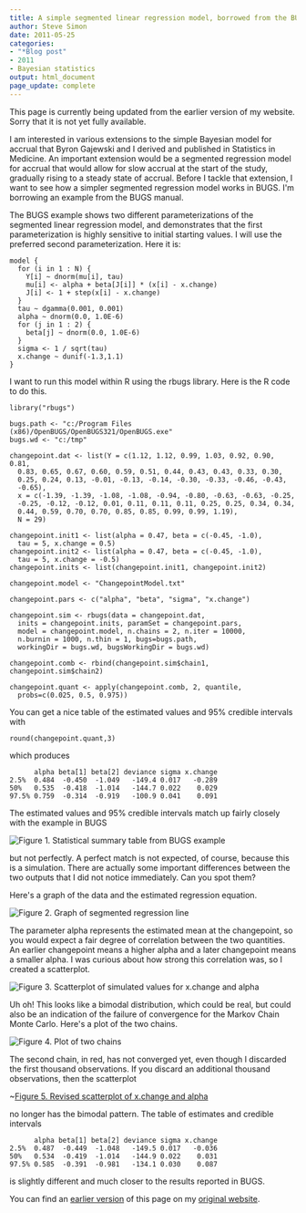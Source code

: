 ```yaml
---
title: A simple segmented linear regression model, borrowed from the BUGS manual
author: Steve Simon
date: 2011-05-25
categories:
- "*Blog post"
- 2011
- Bayesian statistics
output: html_document
page_update: complete
---
```


This page is currently being updated from the earlier version of my website. Sorry that it is not yet fully available.

<!---More--->

I am interested in various extensions to the simple Bayesian model for accrual that Byron Gajewski and I derived and published in Statistics in Medicine. An important extension would be a segmented regression model for accrual that would allow for slow accrual at the start of the study, gradually rising to a steady state of accrual. Before I tackle that extension, I want to see how a simpler segmented regression model works in BUGS. I'm borrowing an example from the BUGS manual.

The BUGS example shows two different parameterizations of the segmented linear regression model, and demonstrates that the first parameterization is highly sensitive to initial starting values. I will use the preferred second parameterization. Here it is:

```
model {
  for (i in 1 : N) {
    Y[i] ~ dnorm(mu[i], tau)
    mu[i] <- alpha + beta[J[i]] * (x[i] - x.change)
    J[i] <- 1 + step(x[i] - x.change)
  }
  tau ~ dgamma(0.001, 0.001)
  alpha ~ dnorm(0.0, 1.0E-6)
  for (j in 1 : 2) {
    beta[j] ~ dnorm(0.0, 1.0E-6)
  }
  sigma <- 1 / sqrt(tau)
  x.change ~ dunif(-1.3,1.1)
}
```

I want to run this model within R using the rbugs library. Here is the R code to do this.

```
library("rbugs")

bugs.path <- "c:/Program Files (x86)/OpenBUGS/OpenBUGS321/OpenBUGS.exe"
bugs.wd <- "c:/tmp"

changepoint.dat <- list(Y = c(1.12, 1.12, 0.99, 1.03, 0.92, 0.90, 0.81,
  0.83, 0.65, 0.67, 0.60, 0.59, 0.51, 0.44, 0.43, 0.43, 0.33, 0.30,
  0.25, 0.24, 0.13, -0.01, -0.13, -0.14, -0.30, -0.33, -0.46, -0.43,
  -0.65),
  x = c(-1.39, -1.39, -1.08, -1.08, -0.94, -0.80, -0.63, -0.63, -0.25,
  -0.25, -0.12, -0.12, 0.01, 0.11, 0.11, 0.11, 0.25, 0.25, 0.34, 0.34,
  0.44, 0.59, 0.70, 0.70, 0.85, 0.85, 0.99, 0.99, 1.19),
  N = 29)

changepoint.init1 <- list(alpha = 0.47, beta = c(-0.45, -1.0),
  tau = 5, x.change = 0.5)
changepoint.init2 <- list(alpha = 0.47, beta = c(-0.45, -1.0),
  tau = 5, x.change = -0.5)
changepoint.inits <- list(changepoint.init1, changepoint.init2)

changepoint.model <- "ChangepointModel.txt"

changepoint.pars <- c("alpha", "beta", "sigma", "x.change")

changepoint.sim <- rbugs(data = changepoint.dat,
  inits = changepoint.inits, paramSet = changepoint.pars,
  model = changepoint.model, n.chains = 2, n.iter = 10000,
  n.burnin = 1000, n.thin = 1, bugs=bugs.path,
  workingDir = bugs.wd, bugsWorkingDir = bugs.wd)

changepoint.comb <- rbind(changepoint.sim$chain1, changepoint.sim$chain2)

changepoint.quant <- apply(changepoint.comb, 2, quantile,
  probs=c(0.025, 0.5, 0.975))
```

You can get a nice table of the estimated values and 95% credible intervals with

```
round(changepoint.quant,3)
```

which produces

```
      alpha beta[1] beta[2] deviance sigma x.change
2.5%  0.484  -0.450  -1.049   -149.4 0.017   -0.289
50%   0.535  -0.418  -1.014   -144.7 0.022    0.029
97.5% 0.759  -0.314  -0.919   -100.9 0.041    0.091
```

The estimated values and 95% credible intervals match up fairly closely with the example in BUGS

![Figure 1. Statistical summary table from BUGS example](http://www.pmean.com/new-images/11/Segmented01.png)

but not perfectly. A perfect match is not expected, of course, because this is a simulation. There are actually some important differences between the two outputs that I did not notice immediately. Can you spot them?

Here's a graph of the data and the estimated regression equation.

![Figure 2. Graph of segmented regression line](http://www.pmean.com/new-images/11/Segmented02.png)

The parameter alpha represents the estimated mean at the changepoint, so you would expect a fair degree of correlation between the two quantities. An earlier changepoint means a higher alpha and a later changepoint means a smaller alpha. I was curious about how strong this correlation was, so I created a scatterplot.

![Figure 3. Scatterplot of simulated values for x.change and alpha](http://www.pmean.com/new-images/11/Segmented03.png)

Uh oh! This looks like a bimodal distribution, which could be real, but could also be an indication of the failure of convergence for the Markov Chain Monte Carlo. Here's a plot of the two chains.

![Figure 4. Plot of two chains](http://www.pmean.com/new-images/11/Segmented04.png)

The second chain, in red, has not converged yet, even though I discarded the first thousand observations. If you discard an additional thousand observations, then the scatterplot

~[Figure 5. Revised scatterplot of x.change and alpha](http://www.pmean.com/new-images/11/Segmented05.png)

no longer has the bimodal pattern. The table of estimates and credible intervals

```
      alpha beta[1] beta[2] deviance sigma x.change
2.5%  0.487  -0.449  -1.048   -149.5 0.017   -0.036
50%   0.534  -0.419  -1.014   -144.9 0.022    0.031
97.5% 0.585  -0.391  -0.981   -134.1 0.030    0.087
```

is slightly different and much closer to the results reported in BUGS.

You can find an [earlier version][sim1] of this page on my [original website][sim2].

[sim1]: http://www.pmean.com/11/Segmented.html
[sim2]: http://www.pmean.com/original_site.html 
